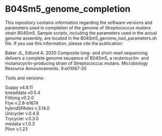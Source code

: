 # B04Sm5_genome_completion

This repository contains information regarding the software versions and parameters used in completion of the genome of *Streptococcus mutans* strain B04Sm5. Sample scripts, including the parameters used in the actual genome assembly, are located in the B04Sm5_genome_tool_parameters.sh file. If you use this information, please cite the publication:

Baker JL, Edlund A. 2020 Composite long- and short-read sequencing delivers a complete genome seuqence of B04Sm5, a reutericyclin- and mutanocyclin-producing strain of Streptococcus mutans. Microbiology Resource Announcements. 9:e01067-20



Tools and versions:

Guppy v4.8.11  
kneaddata v0.5.4  
Filtlong v0.2.0  
Flye v.2.8-b1674  
hybridSPAdes v.3.14.0  
Unicycler v.0.4.8  
Trycycler v.0.3.0  
medaka v.1.0.3  
Pilon v.1.23  
